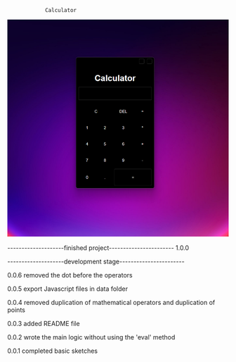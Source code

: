                 Calculator

![Image Calculator](img/README_IMG.png)


--------------------finished project-----------------------
1.0.0

--------------------development stage-----------------------

0.0.6 removed the dot before the operators

0.0.5 export Javascript files in data folder 

0.0.4 removed duplication of mathematical operators and duplication of points 

0.0.3 added README file

0.0.2 wrote the main logic without using the 'eval' method

0.0.1 completed basic sketches









